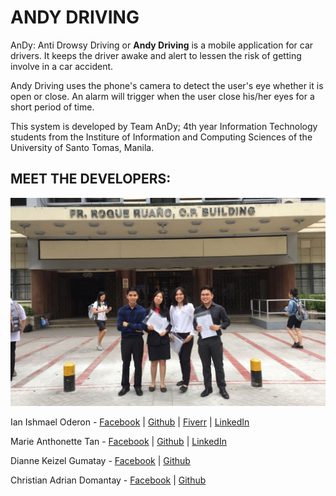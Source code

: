 #  ANDY DRIVING

AnDy: Anti Drowsy Driving or <b>Andy Driving</b> is a mobile application for car drivers. It keeps the driver awake and alert to lessen the risk of getting involve in a car accident.

Andy Driving uses the phone's camera to detect the user's eye whether it is open or close. An alarm will trigger when the user close his/her eyes for a short period of time.

This system is developed by Team AnDy; 4th year Information Technology students from the Institure of Information and Computing Sciences of the University of Santo Tomas, Manila.

## MEET THE DEVELOPERS:

![Group](./group.jpg)

Ian Ishmael Oderon - [Facebook](https://www.facebook.com/Ianskie21) | [Github](https://github.com/darknblack) | [Fiverr](https://www.fiverr.com/darknblack) | [LinkedIn](https://www.linkedin.com/in/ian-ishmael-oderon-194090174/)

Marie Anthonette Tan - [Facebook](https://www.facebook.com/aaaaanthonette) | [Github](https://github.com/toni-tan) | [LinkedIn](https://www.linkedin.com/in/marieartan)

Dianne Keizel Gumatay - [Facebook](https://www.facebook.com/diannekeizel.gumatay) | [Github](https://github.com/keizel1007)

Christian Adrian Domantay - [Facebook](https://www.facebook.com/christianadrian.domantay) | [Github](https://github.com/ChristianDomantay)